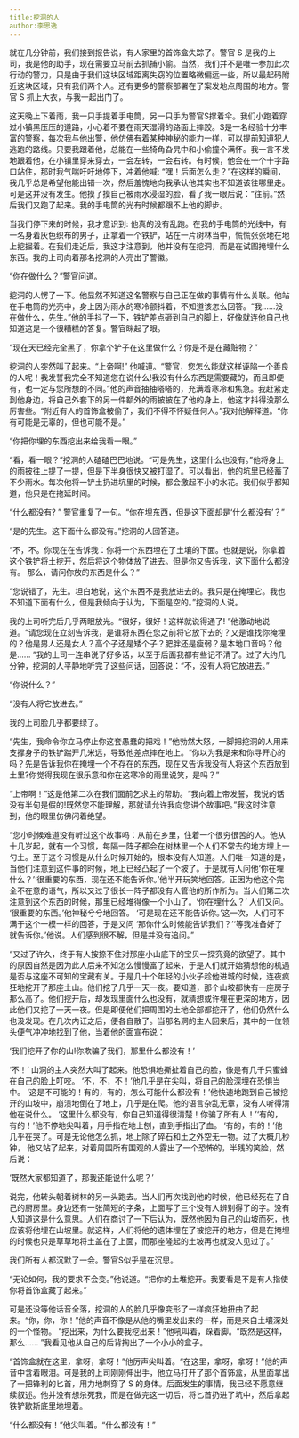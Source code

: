 ```yaml
---
title:挖洞的人
author:李思逸
---
```

就在几分钟前，我们接到报告说，有人家里的首饰盒失踪了。警官 S 是我的上司，我是他的助手，现在需要立马前去抓捕小偷。当然，我们并不是唯一参加此次行动的警力，只是由于我们这块区域距离失窃的位置略微偏远一些，所以最起码附近这块区域，只有我们两个人。还有更多的警察部署在了案发地点周围的地方。警官 S 抓上大衣，与我一起出门了。 

这天晚上下着雨，我一只手提着手电筒，另一只手为警官S撑着伞。我们小跑着穿过小镇黑压压的道路，小心着不要在雨天湿滑的路面上摔跤。S是一名经验十分丰富的警察，每次我与他出警，他仿佛有着某种神秘的能力一样，可以提前知道犯人逃跑的路线。只要我跟着他，总能在一些犄角旮旯中和小偷撞个满怀。我一言不发地跟着他，在小镇里穿来穿去，一会左转，一会右转。有时候，他会在一个十字路口站住，那时我气喘吁吁地停下，冲着他喊: “嘿！后面怎么走？”在这样的瞬间，我几乎总是希望他能出错一次，然后羞愧地向我承认他其实也不知道该往哪里走。可是这并没有发生。他摸了摸自己被雨水浸湿的脸，看了我一眼后说：“往前。”然后我们又跑了起来。我的手电筒的光有时候都跟不上他的脚步。

当我们停下来的时候，我才意识到: 他真的没有乱跑。在我的手电筒的光线中，有一名身着灰色织布的男子，正拿着一个铁铲，站在一片树林当中，慌慌张张地在地上挖掘着。在我们走近后，我这才注意到，他并没有在挖洞，而是在试图掩埋什么东西。我的上司向着那名挖洞的人亮出了警徽。 

“你在做什么？”警官问道。

挖洞的人愣了一下。他显然不知道这名警察与自己正在做的事情有什么关联。他站在手电筒的光亮中，身上因为雨水的寒冷颤抖着，不知道该怎么回答。“我......没在做什么，先生。”他的手抖了一下，铁铲差点砸到自己的脚上，好像就连他自己也知道这是一个很糟糕的答复。警官眯起了眼。 

“现在天已经完全黑了，你拿个铲子在这里做什么？你是不是在藏赃物？”

挖洞的人突然叫了起来。“上帝啊!” 他喊道。“警官，您怎么能就这样诬陷一个善良的人呢！我发誓我完全不知道您在说什么!我没有什么东西是需要藏的，而且即便有，也一定与您所想的不同。”他的声音抽抽嗒嗒的，充满着寒冷和焦急。我赶紧走到他身边，将自己外套下的另一件额外的雨披披在了他的身上，他这才抖得没那么厉害些。“附近有人的首饰盒被偷了，我们不得不怀疑任何人。”我对他解释道。“你有可能是无辜的，但也可能不是。”

“你把你埋的东西挖出来给我看一眼。”

“看，看一眼？”挖洞的人磕磕巴巴地说。“可是先生，这里什么也没有。”他将身上的雨披往上提了一提，但是下半身很快又被打湿了。可以看出，他的坑里已经蓄了不少雨水。每次他将一铲土扔进坑里的时候，都会激起不小的水花。我们似乎都知道，他只是在拖延时间。 

“什么都没有? ” 警官重复了一句。“你在埋东西，但是这下面却是‘什么都没有’？”

“是的先生。这下面什么都没有。”挖洞的人回答道。

“不，不。你现在在告诉我：你将一个东西埋在了土壤的下面。也就是说，你拿着这个铁铲将土挖开，然后将这个物体放了进去。但是你又告诉我，这下面什么都没有。 那么，请问你放的东西是什么？”

“您说错了，先生。坦白地说，这个东西不是我放进去的。我只是在掩埋它。我也不知道下面有什么，但是我倾向于认为，下面是空的。”挖洞的人说。

我的上司听完后几乎两眼放光。“很好，很好！这样就说得通了! ”他激动地说道。“请您现在立刻告诉我，是谁将东西在您之前将它放下去的？又是谁找你掩埋的？他是男人还是女人？高个子还是矮个子？肥胖还是瘦弱？是本地口音吗？他是...... ”我的上司一连串说了好多话，以至于后面我都有些记不清了。过了大约几分钟，挖洞的人平静地听完了这些问话，回答说：“不，没有人将它放进去。”

“你说什么？”

“没有人将它放进去。”

我的上司脸几乎都要绿了。

“先生，我命令你立马停止你这套愚蠢的把戏！”他勃然大怒，一脚把挖洞的人用来支撑身子的铁铲踹开几米远，导致他差点摔在地上。“你以为我是来和你寻开心的吗？先是告诉我你在掩埋一个不存在的东西，现在又告诉我没有人将这个东西放到土里?你觉得我现在很乐意和你在这寒冷的雨里说笑，是吗？”

“上帝啊！”这是他第二次在我们面前乞求主的帮助。“我向着上帝发誓，我说的话没有半句是假的!既然您不能理解，那就请允许我向您讲个故事吧。”我这时注意到，他的眼里仿佛闪着绝望。 

“您小时候难道没有听过这个故事吗：从前在乡里，住着一个很穷很苦的人。他从十几岁起，就有一个习惯，每隔一阵子都会在树林里一个人们不常去的地方埋上一勺土。至于这个习惯是从什么时候开始的，根本没有人知道。人们唯一知道的是，当他们注意到这件事的时候，地上已经凸起了一个坡了。于是就有人问他‘你在埋什么？’‘很重要的东西，现在还不能告诉你。’他半开玩笑地回答。正因为他这个完全不在意的语气，所以又过了很长一阵子都没有人管他的所作所为。当人们第二次注意到这个东西的时候，那里已经堆得像一个小山了。‘你在埋什么？’ 人们又问。 ‘很重要的东西。’他神秘兮兮地回答。 ‘可是现在还不能告诉你。’这一次，人们可不满于这个一模一样的回答，于是又问 ‘那你什么时候能告诉我们？’‘等我准备好了就告诉你。’他说。人们感到很不解，但是并没有追问。” 

“又过了许久，终于有人按捺不住对那座小山底下的宝贝一探究竟的欲望了。其中的原因自然是因为此人后来不知怎么慢慢富了起来，于是人们就开始猜想他的机遇是否与这座不可知的宝藏有关。于是几十个年轻的小伙子趁他进城的时候，连夜疯狂地挖开了那座土山。他们挖了几乎一天一夜。要知道，那个山坡都快有一座房子那么高了。他们挖开后，却发现里面什么也没有，就猜想或许埋在更深的地方，因此他们又挖了一天一夜。但是即便他们把周围的土地全部都挖开了，他们仍然什么也没发现。在几次内讧之后，便各自散了。当那名洞的主人回来后，其中的一位领头便气冲冲地找到了他，当着他的面宣布说：

‘我们挖开了你的山!你欺骗了我们，那里什么都没有！’

‘不！’ 山洞的主人突然大叫了起来。他恐惧地撕扯着自己的脸，像是有几千只蜜蜂在自己的脸上叮咬。 ‘不，不，不！’他几乎是在尖叫，将自己的脸深埋在恐惧当中。 ‘这是不可能的！有的，有的，怎么可能什么都没有！’他快速地跑到自己被挖开的山坡中，崩溃地倒在了地上，几乎是在爬。他的语言杂乱无章，没有人听得清他在说什么。 ‘这里什么都没有，你自己知道得很清楚！你骗了所有人！’‘有的， 有的！’他不停地尖叫着，用手指在地上刨，直到手指出了血。 ‘有的，有的！’他几乎在哭了。可是无论他怎么抓，地上除了碎石和土之外空无一物。过了大概几秒钟， 他又站了起来，对着周围所有围观的人露出了一个恐怖的，半残的笑脸，然后说：

‘既然大家都知道了，那我还能说什么呢？’

说完，他转头朝着树林的另一头跑去。当人们再次找到他的时候，他已经死在了自己的厨房里。身边还有一张简短的字条，上面写了三个没有人辨别得了的字。没有人知道这是什么意思。人们在商讨了一下后认为，既然他因为自己的山坡而死，也应该将他埋在山坡里。就这样，人们将他的遗体埋在了被挖开的地方，但是在掩埋的时候也只是草草地将土盖在了上面，而那座隆起的土坡再也就没人见过了。”

我们所有人都沉默了一会。警官S似乎是在沉思。 

“无论如何，我的要求不会变。”他说道。“把你的土堆挖开。我要看是不是有人指使你将首饰盒藏了起来。”

可是还没等他话音全落，挖洞的人的脸几乎像变形了一样疯狂地扭曲了起来。“你，你，你！”他的声音不像是从他的嘴里发出来的一样，而是来自土壤深处的一个怪物。 “挖出来，为什么要我挖出来！”他吼叫着，跺着脚。“既然是这样，那么...... ”我看见他从自己的后背掏出了一个小小的盒子。 

“首饰盒就在这里，拿呀，拿呀！”他厉声尖叫着。“在这里，拿呀，拿呀！”他的声音中含着眼泪。可是我的上司刚刚伸出手，他立马打开了那个首饰盒，从里面拿出了一把锋利的匕首，用力地刺穿了 S 的身体。后面发生的事情，我已经不愿意继续叙述。他并没有想杀死我，而是在做完这一切后，将匕首扔进了坑中，然后拿起铁铲歇斯底里地埋着。 

“什么都没有！”他尖叫着。“什么都没有！”
